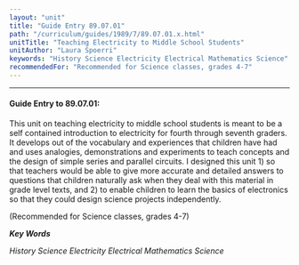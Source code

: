 ```yaml
---
layout: "unit"
title: "Guide Entry 89.07.01"
path: "/curriculum/guides/1989/7/89.07.01.x.html"
unitTitle: "Teaching Electricity to Middle School Students"
unitAuthor: "Laura Spoerri"
keywords: "History Science Electricity Electrical Mathematics Science"
recommendedFor: "Recommended for Science classes, grades 4-7"
---
```

<body>
<hr/>
<h4>
Guide Entry to 89.07.01:
</h4>
This unit on teaching electricity to middle school students is meant to be a self contained introduction to electricity for fourth through seventh graders. It develops out of the vocabulary and experiences that children have had and uses analogies, demonstrations and experiments to teach concepts and the design of simple series and parallel circuits. I designed this unit 1) so that teachers would be able to give more accurate and detailed answers to questions that children naturally ask when they deal with this material in grade level texts, and 2) to enable children to learn the basics of electronics so that they could design science projects independently.
<p>
(Recommended for Science classes, grades 4-7)
</p>
<p>
<b>
<i>
Key Words
</i>
</b>
<br/>
</p>
<p>
<i>
History Science Electricity Electrical Mathematics Science
</i>
</p>
</body>